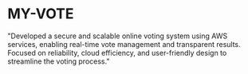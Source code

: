 # MY-VOTE
"Developed a secure and scalable online voting system using AWS services, enabling real-time vote management and transparent results. Focused on reliability, cloud efficiency, and user-friendly design to streamline the voting process."
